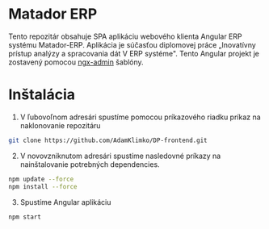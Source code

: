 # Matador ERP
Tento repozitár obsahuje SPA aplikáciu webového klienta Angular
ERP systému Matador-ERP. Aplikácia je súčasťou diplomovej práce „Inovatívny prístup analýzy a spracovania dát V ERP systéme". Tento Angular projekt je zostavený pomocou [ngx-admin](https://akveo.github.io/ngx-admin/?utm_campaign=ngx_admin%20-%20home%20-%20ngx_admin%20github%20readme&utm_source=ngx_admin_material&utm_medium=referral&utm_content=github_readme)
šablóny.

# Inštalácia 
1. V ľubovoľnom adresári spustíme pomocou príkazového riadku príkaz na naklonovanie repozitáru

```bash
git clone https://github.com/AdamKlimko/DP-frontend.git
```

2. V novovzniknutom adresári spustíme nasledovné príkazy na nainštalovanie potrebných dependencies.

```bash
npm update --force
npm install --force
```

3. Spustíme Angular aplikáciu

```bash
npm start
```
